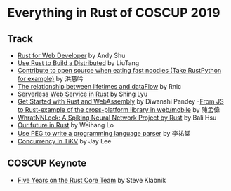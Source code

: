 # Everything in Rust of COSCUP 2019

## Track

- [Rust for Web Developer](./Rust_for_WebDev.pdf) by Andy Shu
- [Use Rust to Build a Distributed](./Use_Rust_to_Build_a_Distributed.pdf) by LiuTang
- [Contribute to open source when eating fast noodles (Take RustPython for example)](https://slides.com/lili668668/wow-rustpython#/) by 洪慈吟
- [The relationship between lifetimes and dataFlow](./The_relationship_between_lifetimes_and_dataFlow.pdf) by Rnic
- [Serverless Web Service in Rust](./Serverless_Rust.pdf) by Shing Lyu
- [Get Started with Rust and WebAssembly](./Get_Started_with_Rust_and_WebAssembly.pdf) by Diwanshi Pandey
-[From JS to Rust-example of the cross-platform library in web/mobile](https://docs.google.com/presentation/d/1-DWcoy4c8MoVuyDCY5JbODtktrLdzGH9PimWMOUYEpY/edit#slide=id.p) by 陳孟偉
- [WhratNNLeek: A Spiking Neural Network Project by Rust](WhratNNLeek_Bali.pdf) by Bali Hsu
- [Our future in Rust](coscup2019-our-future-in-rust.pdf) by Weihang Lo
- [Use PEG to write a programming language parser](https://www.slideshare.net/youtang5/use-peg-to-write-a-programming-language-parser) by 李祐棠
- [Concurrency In TiKV](./Concurrency_In_TiKV.pdf) by Jay Lee

## COSCUP Keynote

- [Five Years on the Rust Core Team](./Five-Years-on-the-Rust-Core-Team.pdf) by Steve Klabnik